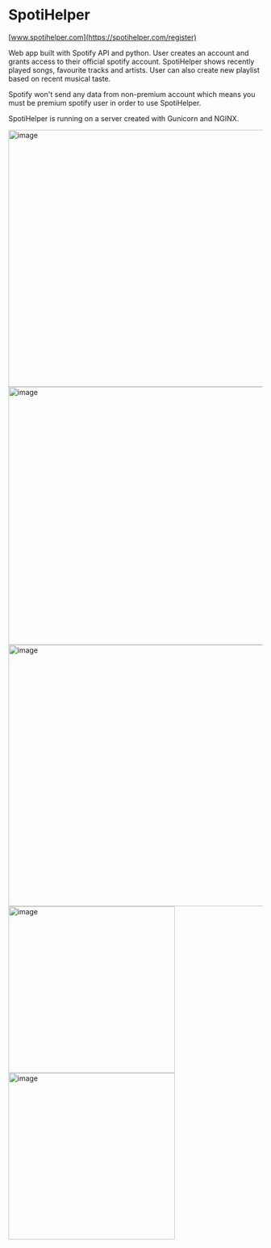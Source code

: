 # SpotiHelper

[www.spotihelper.com](https://spotihelper.com/register)

Web app built with Spotify API and python. User creates an account and grants
access to their official spotify account. SpotiHelper shows recently played songs,
favourite tracks and artists. User can also create new playlist based on recent 
musical taste. 

Spotify won't send any data from non-premium account which means you must be premium 
spotify user in order to use SpotiHelper.

SpotiHelper is running on a server created with Gunicorn and NGINX.


<img width="509" alt="image" src="https://user-images.githubusercontent.com/82653550/210442885-f3ed5467-fb04-47af-9460-b74240e55fba.png">
<img width="511" alt="image" src="https://user-images.githubusercontent.com/82653550/210443051-ff748f9d-9546-4432-8afc-4e837b320ea8.png">
<img width="518" alt="image" src="https://user-images.githubusercontent.com/82653550/210443157-d13cabbf-266a-4684-8505-029fc80f0061.png">
<img width="330" alt="image" src="https://user-images.githubusercontent.com/82653550/210443254-b5daba58-e3f1-494d-b252-ec6b388a6bcf.png">
<img width="330" alt="image" src="https://user-images.githubusercontent.com/82653550/210443317-ac37478d-7ca2-492b-82fe-10aa204b6615.png">
